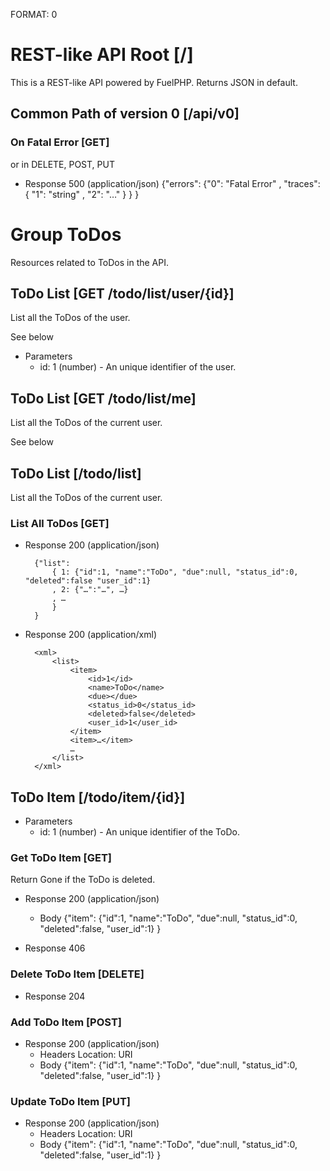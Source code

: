 FORMAT: 0

# REST-like API Root [/]
This is a REST-like API powered by FuelPHP. Returns JSON in default.

## Common Path of version 0 [/api/v0]

### On Fatal Error [GET]
or in DELETE, POST, PUT

+ Response 500 (application/json)
        {"errors":
            {"0": "Fatal Error"
            , "traces": {
                      "1": "string"
                    , "2": "…"
                }
            }
        }

# Group ToDos
Resources related to ToDos in the API.

## ToDo List [GET /todo/list/user/{id}]
List all the ToDos of the user.

See below

+ Parameters
    + id: 1 (number) - An unique identifier of the user.


## ToDo List [GET /todo/list/me]
List all the ToDos of the current user.

See below


## ToDo List [/todo/list]
List all the ToDos of the current user.

### List All ToDos [GET]

+ Response 200 (application/json)

        {"list":
            { 1: {"id":1, "name":"ToDo", "due":null, "status_id":0, "deleted":false "user_id":1}
            , 2: {"…":"…", …}
            , …
            }
        }

+ Response 200 (application/xml)

        <xml>
            <list>
                <item>
                    <id>1</id>
                    <name>ToDo</name>
                    <due></due>
                    <status_id>0</status_id>
                    <deleted>false</deleted>
                    <user_id>1</user_id>
                </item>
                <item>…</item>
                …
            </list>
        </xml>


## ToDo Item [/todo/item/{id}]

+ Parameters
    + id: 1 (number) - An unique identifier of the ToDo.

### Get ToDo Item [GET]
Return Gone if the ToDo is deleted.

+ Response 200 (application/json)
    + Body
        {"item":
            {"id":1, "name":"ToDo", "due":null, "status_id":0, "deleted":false, "user_id":1}
        }

+ Response 406


### Delete ToDo Item [DELETE]

+ Response 204


### Add ToDo Item [POST]

+ Response 200 (application/json)
    + Headers
        Location: URI
    + Body
        {"item":
            {"id":1, "name":"ToDo", "due":null, "status_id":0, "deleted":false, "user_id":1}
        }

### Update ToDo Item [PUT]

+ Response 200 (application/json)
    + Headers
        Location: URI
    + Body
        {"item":
            {"id":1, "name":"ToDo", "due":null, "status_id":0, "deleted":false, "user_id":1}
        }
